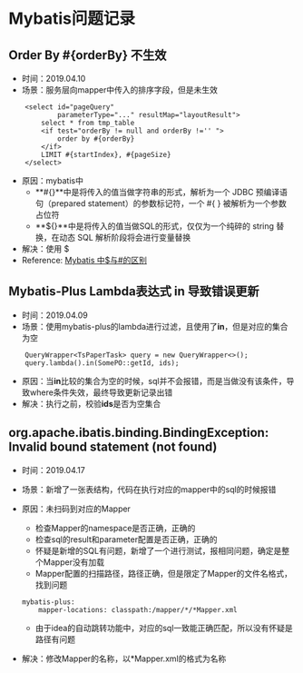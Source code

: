 # Mybatis问题记录

## Order By #{orderBy} 不生效
+ 时间：2019.04.10
+ 场景：服务层向mapper中传入的排序字段，但是未生效
```
    <select id="pageQuery"
            parameterType="..." resultMap="layoutResult">
        select * from tmp_table
        <if test="orderBy != null and orderBy !='' ">
            order by #{orderBy}
        </if>
        LIMIT #{startIndex}, #{pageSize}
    </select>
```
+ 原因：mybatis中 
	+ **#{}**中是将传入的值当做字符串的形式，解析为一个 JDBC 预编译语句（prepared statement）的参数标记符，一个 #{ } 被解析为一个参数占位符 
	+ **${}**中是将传入的值当做SQL的形式，仅仅为一个纯碎的 string 替换，在动态 SQL 解析阶段将会进行变量替换
+ 解决：使用 $
+ Reference: [Mybatis 中$与#的区别](https://www.cnblogs.com/hellokitty1/p/6007801.html)


## Mybatis-Plus Lambda表达式 in 导致错误更新
+ 时间：2019.04.09
+ 场景：使用mybatis-plus的lambda进行过滤，且使用了**in**，但是对应的集合为空
```
	QueryWrapper<TsPaperTask> query = new QueryWrapper<>();
    query.lambda().in(SomePO::getId, ids);
```
+ 原因：当**in**比较的集合为空的时候，sql并不会报错，而是当做没有该条件，导致where条件失效，最终导致更新记录出错
+ 解决：执行之前，校验**ids**是否为空集合


## org.apache.ibatis.binding.BindingException: Invalid bound statement (not found)
+ 时间：2019.04.17
+ 场景：新增了一张表结构，代码在执行对应的mapper中的sql的时候报错
+ 原因：未扫码到对应的Mapper
	+ 检查Mapper的namespace是否正确，正确的
	+ 检查sql的result和parameter配置是否正确，正确的
	+ 怀疑是新增的SQL有问题，新增了一个进行测试，报相同问题，确定是整个Mapper没有加载
	+ Mapper配置的扫描路径，路径正确，但是限定了Mapper的文件名格式，找到问题
	```
	mybatis-plus:
  		mapper-locations: classpath:/mapper/*/*Mapper.xml
	```
	+ 由于idea的自动跳转功能中，对应的sql一致能正确匹配，所以没有怀疑是路径有问题

+ 解决：修改Mapper的名称，以\*Mapper.xml的格式为名称









